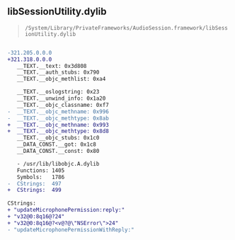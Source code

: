 ## libSessionUtility.dylib

> `/System/Library/PrivateFrameworks/AudioSession.framework/libSessionUtility.dylib`

```diff

-321.205.0.0.0
+321.318.0.0.0
   __TEXT.__text: 0x3d808
   __TEXT.__auth_stubs: 0x790
   __TEXT.__objc_methlist: 0xa4

   __TEXT.__oslogstring: 0x23
   __TEXT.__unwind_info: 0x1a20
   __TEXT.__objc_classname: 0xf7
-  __TEXT.__objc_methname: 0x996
-  __TEXT.__objc_methtype: 0x8ab
+  __TEXT.__objc_methname: 0x993
+  __TEXT.__objc_methtype: 0x8d8
   __TEXT.__objc_stubs: 0x1c0
   __DATA_CONST.__got: 0x1c8
   __DATA_CONST.__const: 0x80

   - /usr/lib/libobjc.A.dylib
   Functions: 1405
   Symbols:   1786
-  CStrings:  497
+  CStrings:  499
 
CStrings:
+ "updateMicrophonePermission:reply:"
+ "v32@0:8q16@?24"
+ "v32@0:8q16@?<v@?@\"NSError\">24"
- "updateMicrophonePermissionWithReply:"

```
